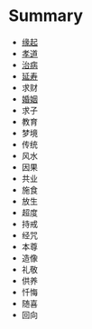# Summary

* [缘起](README.md)
* [孝道](xiao-dao.md)
* [治病](/first-question.md)
* [延寿](yan-shou.md)
* 求财
* [婚姻](hun-yin.md)
* 求子
* 教育
* 梦境
* 传统
* 风水
* 因果
* 共业
* 施食
* 放生
* 超度
* 持戒
* 经咒
* 本尊
* 造像
* 礼敬
* 供养
* 忏悔
* 随喜
* 回向

